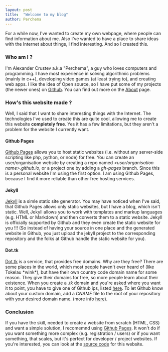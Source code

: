 ```yaml
---
layout: post
title:  "Welcome to my blog"
author: Perchema
---
```


For a while now, I've wanted to create my own webpage, where people can find
information about me. Also I've wanted to have a place to share ideas with the
Internet about things, I find interesting. And so I created this.

### Who am I ?
I'm Alexander Crustev a.k.a "Perchema", a guy who loves computers and 
programming. I have most experience in solving algorithmic problems (mainly in
c++), developing video games (at least trying to), and creating web apps. I
like the idea of Open source, so I have put some of my projects (the newer 
ones) on [Github][gh-prof]. You can find out more on the [About][about] page.

### How's this website made ?
Well, I said that I want to share interesting things with the Internet. The
technologies I've used to create this are quite cool, allowing me to create
this website **completely free**. Yes it has a few limitations, but they aren't
a problem for the website I currently want.

#### Github Pages
[Github Pages][gh-pages] allows you to host static websites (i.e. without any
server-side scripting like php, python, or node) for free. You can create an
user/organisation website by creating a repo named *<user/organisation
name>.github.io*, or a project one by adding a *gh-pages* branch. Since this
is a personal website I'm using the first option. I am using Github Pages,
because I find it more reliable than other free hosting services.

#### Jekyll
[Jekyll][jekyll] is a simle static site generator. You may have noticed when
I've said, that Github Pages allows only static websites, but I have a blog,
which isn't static. Well, Jekyll allows you to work with templates and markup
languages (e.g. HTML or Markdown) and then converts them to a static website.
Jekyll is officially supported by Github and they even create the static website
for you !!! (So instead of having your source in one place and the generated
website in Github, you just upload the jekyll project to the corresponding
repository and the folks at Github handle the static website for you).

#### Dot.tk
[Dot.tk][dot-tk] is a service, that provides free domains. Why are they free?
There are some places in the world, which most people haven't ever heard of 
(like Tokelau \*wink\*), but have their own country code domain name for some
reason. They give their domains for free, so more people learn about their
existence. When you create a *.tk* domain and  you're asked where you want it to
point, you have to give one of Github ips, listed [here][gh-ips]. To let Github
know about your custom domain, add a *CNAME* file to the root of your repository
with your desired domain name. (more info [here][gh-cname]).

### Conclusion
If you have the skill, needed to create a website from scratch (HTML, CSS) and 
want a simple solution, I recomemnd using [Github Pages][gh-pages]. It won't do
if you want something more complex (e.g. registration / users) or if you want 
something, that scales, but it's perfect for developer / project websites. If 
you're interested, you can look at the [source code][gh-repo] for this website.

[gh-prof]:  https://github.com/Alaxe
[gh-pages]: https://pages.github.com/
[jekyll]:   https://jekyllrb.com/
[dot-tk]:   http://dot.tk
[gh-ips]:   https://help.github.com/articles/tips-for-configuring-an-a-record-with-your-dns-provider/#configuring-an-a-record-with-your-dns-provider
[gh-cname]: https://help.github.com/articles/adding-a-cname-file-to-your-repository/
[gh-repo]:  https://github.com/Alaxe/alaxe.github.io
[about]:    /about/
